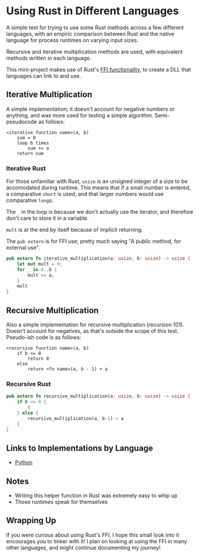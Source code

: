# Using Rust in Different Languages

A simple test for trying to use some Rust methods across a few different languages, with an empiric comparison between Rust and the native language for process runtimes on varying input sizes.

Recursive and iterative multiplication methods are used, with equivalent methods written in each language.

This mini-project makes use of Rust's [FFI functionality](https://doc.rust-lang.org/1.2.0/book/rust-inside-other-languages.html, "FFI Functionality"), to create a DLL that languages can link to and use.

## Iterative Multiplication

A simple implementation; it doesn't account for negative numbers or anything, and was more used for testing a simple algorithm. Semi-pseudocode as follows:

```shell
<iterative function name>(a, b)
    sum = 0
    loop b times
        sum += a
    return sum
```

### Iterative Rust

For those unfamiliar with Rust, `usize` is an unsigned integer of a size to be accomodated during runtime. This means that if a small number is entered, a comparative `short` is used, and that larger numbers would use comparative `long`s.

The `_` in the loop is because we don't actually use the iterator, and therefore don't care to store it in a variable.

`mult` is at the end by itself because of implicit returning.

The `pub extern` is for FFI use; pretty much saying "A public method, for external use".

```rust
pub extern fn iterative_multiplication(a: usize, b: usize) -> usize {
    let mut mult = 0;
    for _ in 0..b {
        mult += a;
    }
    mult
}
```

## Recursive Multiplication

Also a simple implementation for recursive multiplication (recursion 101). Doesn't account for negatives, as that's outside the scope of this test. Pseudo-ish code is as follows:

```shell
<recursive function name>(a, b)
    if b <= 0
        return 0
    else
        return <fn name>(a, b - 1) + a
```

### Recursive Rust

```rust
pub extern fn recursive_multiplication(a: usize, b: usize) -> usize {
    if b <= 0 {
        0
    } else {
        recursive_multiplication(a, b-1) + a
    }
}
```

## Links to Implementations by Language

* [Python](https://github.com/ocoffey/rust_ffi_test/tree/master/Python/README.md, "Python Implementation")

## Notes

* Writing this helper function in Rust was extremely easy to whip up
* Those runtimes speak for themselves

## Wrapping Up

If you were curious about using Rust's FFI, I hope this small look into it encourages you to tinker with it! I plan on looking at using the FFI in many other languages, and might continue documenting my journey!
